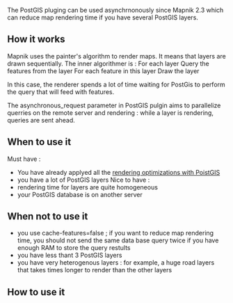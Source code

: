 The PostGIS pluging can be used asynchrnonously since Mapnik 2.3 which can reduce map rendering time if you have several PostGIS layers.

## How it works
Mapnik uses the painter's algorithm to render maps. It means that layers are drawn sequentially. The inner algorithmer is :
    For each layer
       Query the features from the layer
       For each feature in this layer
           Draw the layer

In this case, the renderer spends a lot of time waiting for PostGis to perform the query that will feed with features.

The asynchronous_request parameter in PostGIS pulgin aims to parallelize querries on the remote server and rendering : while a layer is rendering, queries are sent ahead.


## When to use it
Must have :
* You have already applyed all the [rendering optimizations with PoistGIS](/wiki:OptimizeRenderingWithPostGIS/)
* you have a lot of PostGIS layers
Nice to have :
* rendering time for layers are quite homogeneous
* your PostGIS database is on another server

## When not to use it
* you use cache-features=false ; if you want to reduce map rendering time, you should not send the same data base query twice if you have enough RAM to store the query restults
* you have less thant 3 PostGIS layers
* you have very heterogenous layers : for example, a huge road layers that takes  times longer to render than the other layers

## How to use it

